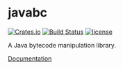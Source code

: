 # javabc

[![Crates.io](https://img.shields.io/crates/v/javabc.svg)](https://crates.io/crates/javabc)
[![Build Status](https://travis-ci.org/dylanmckay/javabc.svg?branch=master)](https://travis-ci.org/dylanmckay/javabc)
[![license](https://img.shields.io/github/license/dylanmckay/javabc.svg)]()

A Java bytecode manipulation library.


[Documentation](https://docs.rs/javabc)
